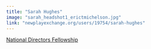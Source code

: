 ```yaml
---
title: "Sarah Hughes"
image: "sarah_headshot1_erictmichelson.jpg"
link: "newplayexchange.org/users/19754/sarah-hughes"
---
```


[National Directors Fellowship](/programs/national-directors-fellowship)